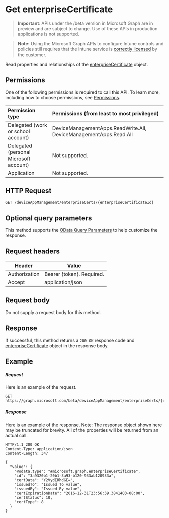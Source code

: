 ﻿# Get enterpriseCertificate

> **Important**: APIs under the /beta version in Microsoft Graph are in preview and are subject to change. Use of these APIs in production applications is not supported.

> **Note:** Using the Microsoft Graph APIs to configure Intune controls and policies still requires that the Intune service is [correctly licensed](https://go.microsoft.com/fwlink/?linkid=839381) by the customer.

Read properties and relationships of the [enterpriseCertificate](../resources/intune_apps_enterprisecertificate.md) object.
## Permissions
One of the following permissions is required to call this API. To learn more, including how to choose permissions, see [Permissions](../../../concepts/permissions_reference.md).

|Permission type      | Permissions (from least to most privileged)              | 
|:--------------------|:---------------------------------------------------------| 
|Delegated (work or school account) | DeviceManagementApps.ReadWrite.All, DeviceManagementApps.Read.All    | 
|Delegated (personal Microsoft account) | Not supported.    | 
|Application | Not supported. | 

## HTTP Request
<!-- {
  "blockType": "ignored"
}
-->
```http
GET /deviceAppManagement/enterpriseCerts/{enterpriseCertificateId}
```

## Optional query parameters
This method supports the [OData Query Parameters](http://developer.microsoft.com/en-us/graph/docs/overview/query_parameters) to help customize the response.
## Request headers
|Header|Value|
|---|---|
|Authorization|Bearer {token}. Required.|
|Accept|application/json|

## Request body
Do not supply a request body for this method.

## Response

If successful, this method returns a `200 OK` response code and [enterpriseCertificate](../resources/intune_apps_enterprisecertificate.md) object in the response body.

## Example

##### Request

Here is an example of the request.
```http
GET https://graph.microsoft.com/beta/deviceAppManagement/enterpriseCerts/{enterpriseCertificateId}
```

##### Response

Here is an example of the response. Note: The response object shown here may be truncated for brevity. All of the properties will be returned from an actual call.
```http
HTTP/1.1 200 OK
Content-Type: application/json
Content-Length: 347

{
  "value": {
    "@odata.type": "#microsoft.graph.enterpriseCertificate",
    "id": "3a9320b1-20b1-3a93-b120-933ab120933a",
    "certData": "Y2VydERhdGE=",
    "issuedTo": "Issued To value",
    "issuedBy": "Issued By value",
    "certExpirationDate": "2016-12-31T23:56:39.3841403-08:00",
    "certStatus": 10,
    "certType": 8
  }
}
```




